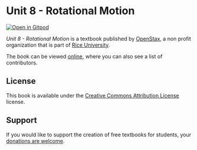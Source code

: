 # Unit 8 - Rotational Motion

[![Open in Gitpod](https://gitpod.io/button/open-in-gitpod.svg)](https://gitpod.io/from-referrer/)

_Unit 8 - Rotational Motion_ is a textbook published by [OpenStax](https://openstax.org/), a non profit organization that is part of [Rice University](https://www.rice.edu/).

The book can be viewed [online](https://github.com/cnx-user-books/cnxbook-unit-8-rotational-motion/releases/latest), where you can also see a list of contributors.

## License
This book is available under the [Creative Commons Attribution License](./LICENSE) license.

## Support
If you would like to support the creation of free textbooks for students, your [donations are welcome](https://riceconnect.rice.edu/donation/support-openstax-banner).
